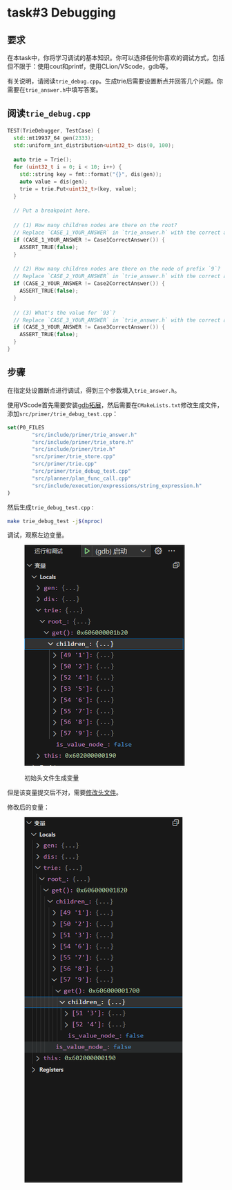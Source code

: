 # task#3 Debugging

## 要求

在本task中，你将学习调试的基本知识。你可以选择任何你喜欢的调试方式，包括但不限于：使用cout和printf，使用CLion/VScode，gdb等。

有关说明，请阅读`trie_debug.cpp`。生成trie后需要设置断点并回答几个问题。你需要在`trie_answer.h`中填写答案。

## 阅读`trie_debug.cpp`

```cpp
TEST(TrieDebugger, TestCase) {
  std::mt19937_64 gen(2333);
  std::uniform_int_distribution<uint32_t> dis(0, 100);

  auto trie = Trie();
  for (uint32_t i = 0; i < 10; i++) {
    std::string key = fmt::format("{}", dis(gen));
    auto value = dis(gen);
    trie = trie.Put<uint32_t>(key, value);
  }

  // Put a breakpoint here.

  // (1) How many children nodes are there on the root?
  // Replace `CASE_1_YOUR_ANSWER` in `trie_answer.h` with the correct answer.
  if (CASE_1_YOUR_ANSWER != Case1CorrectAnswer()) {
    ASSERT_TRUE(false);
  }

  // (2) How many children nodes are there on the node of prefix `9`?
  // Replace `CASE_2_YOUR_ANSWER` in `trie_answer.h` with the correct answer.
  if (CASE_2_YOUR_ANSWER != Case2CorrectAnswer()) {
    ASSERT_TRUE(false);
  }

  // (3) What's the value for `93`?
  // Replace `CASE_3_YOUR_ANSWER` in `trie_answer.h` with the correct answer.
  if (CASE_3_YOUR_ANSWER != Case3CorrectAnswer()) {
    ASSERT_TRUE(false);
  }
}
```

## 步骤

在指定处设置断点进行调试，得到三个参数填入`trie_answer.h`。

使用VScode首先需要安装[gdb拓展](https://zhuanlan.zhihu.com/p/566365173)，然后需要在`CMakeLists.txt`修改生成文件，添加`src/primer/trie_debug_test.cpp`：

```cmake
set(P0_FILES
        "src/include/primer/trie_answer.h"
        "src/include/primer/trie_store.h"
        "src/include/primer/trie.h"
        "src/primer/trie_store.cpp"
        "src/primer/trie.cpp"
        "src/primer/trie_debug_test.cpp"
        "src/planner/plan_func_call.cpp"
        "src/include/execution/expressions/string_expression.h"
)
```

然后生成`trie_debug_test.cpp：`

```sh
make trie_debug_test -j$(nproc)
```

调试，观察左边变量。



<figure><img src="../.gitbook/assets/degubtest1.png" alt=""><figcaption><p>初始头文件生成变量</p></figcaption></figure>

但是该变量提交后不对，需要[修改头文件](https://zhuanlan.zhihu.com/p/613920859)。

修改后的变量：



<figure><img src="../.gitbook/assets/debugtest2.png" alt=""><figcaption></figcaption></figure>
